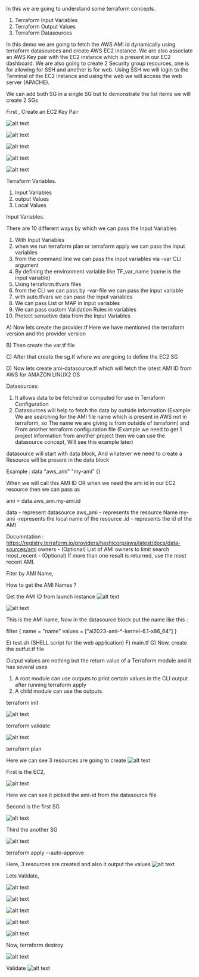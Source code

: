 In this we are going to understand some terraform concepts.

1) Terraform Input Variables
2) Terraform Output Values
3) Terraform Datasources

In this demo we are going to fetch the AWS AMI id dynamically using terraform datasources and create AWS EC2 instance.
We are also associate an AWS Key pair with the EC2 instance which is present in our EC2 dashboard.
We are also going to create 2 Security group resources, one is for allowing for SSH and another is for web.
Using SSH we will login to the Terminal of the EC2 instance and using the web we will access the web server (APACHE).

We can add both SG in a single SG but to demonstrate the list items we will create 2 SGs

First , Create an EC2 Key Pair

![alt text](image.png)

![alt text](image-1.png)

![alt text](image-2.png)

![alt text](image-3.png)

![alt text](image-4.png)

Terraform Variables.

1) Input Variables
2) output Values
3) Local Values

Input Variables.

There are 10 different ways by which we can pass the Input Variables

1) With Input Variables
2) when we run terraform plan or terraform apply we can pass the input variables
3) from the command line we can pass the input variables via -var CLI argument
4) By defining the environment variable like TF_var_name (name is the input variable)
5) Using terraform.tfvars files
6) from the CLI we can pass by -var-file we can pass the input variable
7) with auto.tfvars we can pass the input variables
8) We can pass List or MAP in input variables
9) We can pass custom Validation Rules in variables
10) Protect sensetive data from the Input Variables

A) Now lets create the provider.tf 
Here we have mentioned the terraform version and the provider version

B) Then create the var.tf file

C) After that create the sg.tf where we are going to define the EC2 SG

D) Now lets create ami-datasource.tf which will fetch the latest AMI ID from AWS for AMAZON LINUX2 OS

Datasources:

1) It allows data to be fetched or computed for use in Terraform Configuration
2) Datasources will help to fetch the data by outside information (Example: We are searching for the AMI file name which is present in AWS not in terraform, so The name we are giving is from outside of terraform) and From another terraform configuration file (Example we need to get 1 project information from another project then we can use the datasource concept, Will see this example later)

datasource will start with data block, And whatever we need to create a Resource will be present in the data block

Example : data "aws_ami" "my-ami" {}

When we will call this AMI ID OR when we need the ami id in our EC2 resource then we can pass as

ami = data.aws_ami.my-ami.id 

data - represent datasource
aws_ami - represents the resource Name
my-ami -represents the local name of the resource
.id - represents the id of the AMI 


Documntation : https://registry.terraform.io/providers/hashicorp/aws/latest/docs/data-sources/ami
owners - (Optional) List of AMI owners to limit search
most_recent - (Optional) If more than one result is returned, use the most recent AMI.

Fiter by AMI Name, 

How to get the AMI Names ?

Get the AMI ID from launch instance
![alt text](image-5.png)

![alt text](image-6.png)

This is the AMI name, Now in the datasource block put the name like this :

filter {
    name   = "name"
    values = ["al2023-ami-*-kernel-6.1-x86_64"]
  }

E) test.sh (SHELL script for the web application)
F) main.tf 
G) Now, create the outfut.tf file


Output values are nothing but the return value of a Terraform module and it has several uses

1) A root module can use outputs to print certain values in the CLI output after running terraform apply
2) A child module can use the outputs.


terraform init

![alt text](image-7.png)

terraform validate

![alt text](image-8.png)

terraform plan

Here we can see 3 resources are going to create
![alt text](image-9.png)

First is the EC2,

![alt text](image-10.png) 

Here we can see it picked the ami-id from the datasource file

Second is the first SG

![alt text](image-11.png)

Third the another SG

![alt text](image-12.png)

terraform apply --auto-approve

Here, 3 resources are created and also it output the values
![alt text](image-13.png)

Lets Validate,

![alt text](image-14.png)

![alt text](image-15.png)

![alt text](image-16.png)

![alt text](image-17.png)

![alt text](image-18.png)

Now, terraform destroy

![alt text](image-19.png)

Validate
![alt text](image-20.png)

